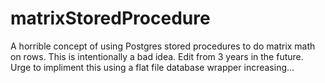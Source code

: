 # matrixStoredProcedure
A horrible concept of using Postgres stored procedures to do matrix math on rows. This is intentionally a bad idea.
Edit from 3 years in the future. Urge to impliment this using a flat file database wrapper increasing...
